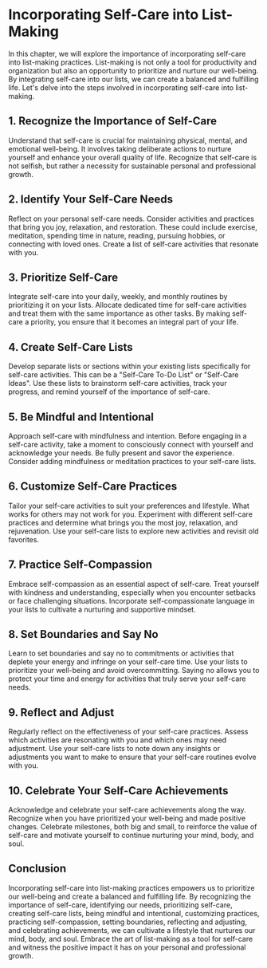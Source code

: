 Incorporating Self-Care into List-Making
===================================================

In this chapter, we will explore the importance of incorporating self-care into list-making practices. List-making is not only a tool for productivity and organization but also an opportunity to prioritize and nurture our well-being. By integrating self-care into our lists, we can create a balanced and fulfilling life. Let's delve into the steps involved in incorporating self-care into list-making.

**1. Recognize the Importance of Self-Care**
--------------------------------------------

Understand that self-care is crucial for maintaining physical, mental, and emotional well-being. It involves taking deliberate actions to nurture yourself and enhance your overall quality of life. Recognize that self-care is not selfish, but rather a necessity for sustainable personal and professional growth.

**2. Identify Your Self-Care Needs**
------------------------------------

Reflect on your personal self-care needs. Consider activities and practices that bring you joy, relaxation, and restoration. These could include exercise, meditation, spending time in nature, reading, pursuing hobbies, or connecting with loved ones. Create a list of self-care activities that resonate with you.

**3. Prioritize Self-Care**
---------------------------

Integrate self-care into your daily, weekly, and monthly routines by prioritizing it on your lists. Allocate dedicated time for self-care activities and treat them with the same importance as other tasks. By making self-care a priority, you ensure that it becomes an integral part of your life.

**4. Create Self-Care Lists**
-----------------------------

Develop separate lists or sections within your existing lists specifically for self-care activities. This can be a "Self-Care To-Do List" or "Self-Care Ideas". Use these lists to brainstorm self-care activities, track your progress, and remind yourself of the importance of self-care.

**5. Be Mindful and Intentional**
---------------------------------

Approach self-care with mindfulness and intention. Before engaging in a self-care activity, take a moment to consciously connect with yourself and acknowledge your needs. Be fully present and savor the experience. Consider adding mindfulness or meditation practices to your self-care lists.

**6. Customize Self-Care Practices**
------------------------------------

Tailor your self-care activities to suit your preferences and lifestyle. What works for others may not work for you. Experiment with different self-care practices and determine what brings you the most joy, relaxation, and rejuvenation. Use your self-care lists to explore new activities and revisit old favorites.

**7. Practice Self-Compassion**
-------------------------------

Embrace self-compassion as an essential aspect of self-care. Treat yourself with kindness and understanding, especially when you encounter setbacks or face challenging situations. Incorporate self-compassionate language in your lists to cultivate a nurturing and supportive mindset.

**8. Set Boundaries and Say No**
--------------------------------

Learn to set boundaries and say no to commitments or activities that deplete your energy and infringe on your self-care time. Use your lists to prioritize your well-being and avoid overcommitting. Saying no allows you to protect your time and energy for activities that truly serve your self-care needs.

**9. Reflect and Adjust**
-------------------------

Regularly reflect on the effectiveness of your self-care practices. Assess which activities are resonating with you and which ones may need adjustment. Use your self-care lists to note down any insights or adjustments you want to make to ensure that your self-care routines evolve with you.

**10. Celebrate Your Self-Care Achievements**
---------------------------------------------

Acknowledge and celebrate your self-care achievements along the way. Recognize when you have prioritized your well-being and made positive changes. Celebrate milestones, both big and small, to reinforce the value of self-care and motivate yourself to continue nurturing your mind, body, and soul.

**Conclusion**
--------------

Incorporating self-care into list-making practices empowers us to prioritize our well-being and create a balanced and fulfilling life. By recognizing the importance of self-care, identifying our needs, prioritizing self-care, creating self-care lists, being mindful and intentional, customizing practices, practicing self-compassion, setting boundaries, reflecting and adjusting, and celebrating achievements, we can cultivate a lifestyle that nurtures our mind, body, and soul. Embrace the art of list-making as a tool for self-care and witness the positive impact it has on your personal and professional growth.
